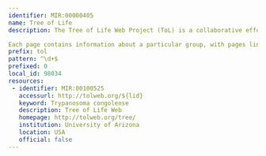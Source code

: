 ```yaml
---
identifier: MIR:00000405
name: Tree of Life
description: The Tree of Life Web Project (ToL) is a collaborative effort of biologists and nature enthusiasts from around the world. On more than 10,000 World Wide Web pages, the project provides information about biodiversity, the characteristics of different groups of organisms, and their evolutionary history (phylogeny). 

Each page contains information about a particular group, with pages linked one to another hierarchically, in the form of the evolutionary tree of life. Starting with the root of all Life on Earth and moving out along diverging branches to individual species, the structure of the ToL project thus illustrates the genetic connections between all living things.
prefix: tol
pattern: ^\d+$
prefixed: 0
local_id: 98034
resources:
 - identifier: MIR:00100525
   accessurl: http://tolweb.org/${lid}
   keyword: Trypanosoma congolense
   description: Tree of Life Web
   homepage: http://tolweb.org/tree/
   institution: University of Arizona
   location: USA
   official: false
---
```

